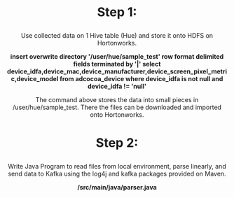 <h1><p align = center>Step 1:</p></h1>
<p align = center>Use collected data on 1 Hive table (Hue) and store it onto HDFS on Hortonworks.</p>

<p align = center><b>insert overwrite directory '/user/hue/sample_test' row format delimited fields terminated by '|' select device_idfa,device_mac,device_manufacturer,device_screen_pixel_metric,device_model from adcocoa_device where device_idfa is not null and device_idfa != 'null'</b></p>

<p align = center>The command above stores the data into small pieces in /user/hue/sample_test. There the files can be downloaded and imported onto Hortonworks.</p>

<h1><p align = center>Step 2:</p></h1>
<p align = center>Write Java Program to read files from local environment, parse linearly, and send data to Kafka using the log4j and kafka packages provided on Maven.</p>

<p align = center><b>/src/main/java/parser.java</b></p>

</p>
